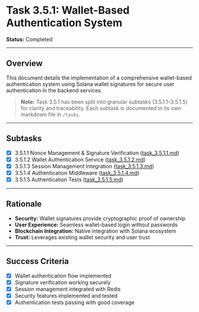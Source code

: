 # Task 3.5.1: Wallet-Based Authentication System

**Status:** Completed

---

## Overview
This document details the implementation of a comprehensive wallet-based authentication system using Solana wallet signatures for secure user authentication in the backend services.

> **Note:** Task 3.5.1 has been split into granular subtasks (3.5.1.1–3.5.1.5) for clarity and traceability. Each subtask is documented in its own markdown file in `/tasks`.

---

## Subtasks

- [x] 3.5.1.1 Nonce Management & Signature Verification ([task_3.5.1.1.md](task_3.5.1.1.md))
- [x] 3.5.1.2 Wallet Authentication Service ([task_3.5.1.2.md](task_3.5.1.2.md))
- [x] 3.5.1.3 Session Management Integration ([task_3.5.1.3.md](task_3.5.1.3.md))
- [x] 3.5.1.4 Authentication Middleware ([task_3.5.1.4.md](task_3.5.1.4.md))
- [x] 3.5.1.5 Authentication Tests ([task_3.5.1.5.md](task_3.5.1.5.md))

---

## Rationale
- **Security:** Wallet signatures provide cryptographic proof of ownership
- **User Experience:** Seamless wallet-based login without passwords
- **Blockchain Integration:** Native integration with Solana ecosystem
- **Trust:** Leverages existing wallet security and user trust

---

## Success Criteria
- [x] Wallet authentication flow implemented
- [x] Signature verification working securely
- [x] Session management integrated with Redis
- [x] Security features implemented and tested
- [x] Authentication tests passing with good coverage 